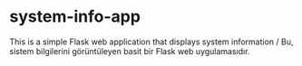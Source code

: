 # system-info-app
This is a simple Flask web application that displays system information / Bu, sistem bilgilerini görüntüleyen basit bir Flask web uygulamasıdır.
